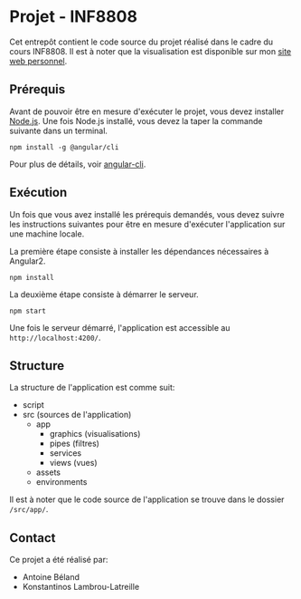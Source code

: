 # Projet - INF8808

Cet entrepôt contient le code source du projet réalisé dans le cadre du cours INF8808. Il est à noter que la visualisation 
est disponible sur mon [site web personnel](http://www.antoinebeland.com/inf8808).

## Prérequis
Avant de pouvoir être en mesure d'exécuter le projet, vous devez installer [Node.js](https://nodejs.org/en/). 
Une fois Node.js installé, vous devez la taper la commande suivante dans un terminal.

```
npm install -g @angular/cli
```

Pour plus de détails, voir [angular-cli](https://github.com/angular/angular-cli).

## Exécution
Un fois que vous avez installé les prérequis demandés, vous devez suivre les instructions suivantes pour être 
en mesure d'exécuter l'application sur une machine locale.

La première étape consiste à installer les dépendances nécessaires à Angular2.

```
npm install
```

La deuxième étape consiste à démarrer le serveur.

```
npm start
```

Une fois le serveur démarré, l'application est accessible au `http://localhost:4200/`.

## Structure
La structure de l'application est comme suit:

- script
- src (sources de l'application)
  * app
    * graphics (visualisations)
    * pipes (filtres)
    * services
    * views (vues)
  * assets
  * environments

Il est à noter que le code source de l'application se trouve dans le dossier `/src/app/`.

## Contact
Ce projet a été réalisé par:

- Antoine Béland
- Konstantinos Lambrou-Latreille
